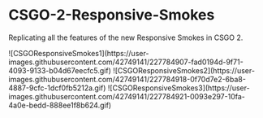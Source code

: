 # CSGO-2-Responsive-Smokes
<p>Replicating all the features of the new Responsive Smokes in CSGO 2.</p>
![CSGOResponsiveSmokes1](https://user-images.githubusercontent.com/42749141/227784907-fad0194d-9f71-4093-9133-b04d67eecfc5.gif)
![CSGOResponsiveSmokes2](https://user-images.githubusercontent.com/42749141/227784918-0f70d7e2-6ba8-4887-9cfc-1dcf0fb5212a.gif)
![CSGOResponsiveSmokes3](https://user-images.githubusercontent.com/42749141/227784921-0093e297-10fa-4a0e-bedd-888ee1f8b624.gif)
